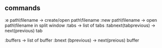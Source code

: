 
## commands

 :e path\filename -> create/open path\filename
 :new path\filename  -> open path\filename in split window
 :tabs            -> list of tabs 
 :tabnext(tabprevious) -> next(previous) tab

 :buffers              -> list of buffer
 :bnext (bprevious)    -> next(preious) buffer
  
